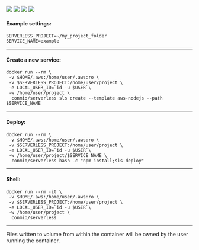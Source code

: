 [![](https://images.microbadger.com/badges/version/conmio/serverless.svg)](https://microbadger.com/images/conmio/serverless "Get your own version badge on microbadger.com")
[![](https://images.microbadger.com/badges/image/conmio/serverless.svg)](https://microbadger.com/images/conmio/serverless "Get your own image badge on microbadger.com")
![](https://img.shields.io/docker/automated/conmio/serverless.svg)
![](https://img.shields.io/docker/build/conmio/serverless.svg)


#### Example settings:

	SERVERLESS_PROJECT=~/my_project_folder
	SERVICE_NAME=example
---

#### Create a new service:
```
docker run --rm \
 -v $HOME/.aws:/home/user/.aws:ro \
 -v $SERVERLESS_PROJECT:/home/user/project \
 -e LOCAL_USER_ID=`id -u $USER`\
 -w /home/user/project \
  conmio/serverless sls create --template aws-nodejs --path $SERVICE_NAME
```
---

#### Deploy:
```
docker run --rm \
 -v $HOME/.aws:/home/user/.aws:ro \
 -v $SERVERLESS_PROJECT:/home/user/project \
 -e LOCAL_USER_ID=`id -u $USER`\
 -w /home/user/project/$SERVICE_NAME \
  conmio/serverless bash -c "npm install;sls deploy"
  ```
  ---

#### Shell:
```
docker run --rm -it \
 -v $HOME/.aws:/home/user/.aws:ro \
 -v $SERVERLESS_PROJECT:/home/user/project \
 -e LOCAL_USER_ID=`id -u $USER`\
 -w /home/user/project \
  conmio/serverless
 ```
---
Files written to volume from within the container will be owned by the user running the container.
